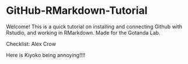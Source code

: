 # GitHub-RMarkdown-Tutorial
Welcome! This is a quick tutorial on installing and connecting Github with Rstudio, and working in RMarkdown. Made for the Gotanda Lab.

Checklist:
Alex Crow

Here is Kiyoko being annoying!!!!
